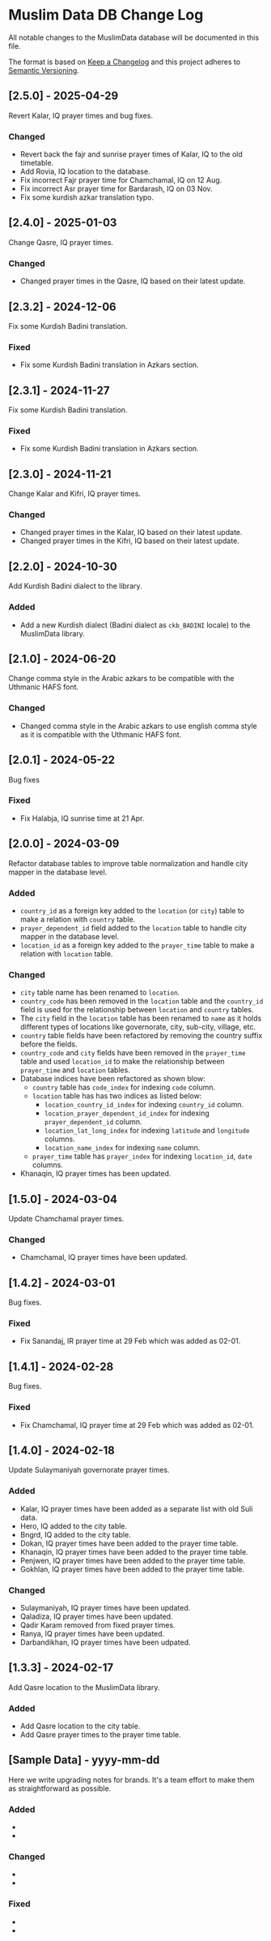 # Muslim Data DB Change Log

All notable changes to the MuslimData database will be documented in this file.

The format is based on [Keep a Changelog](http://keepachangelog.com/)
and this project adheres to [Semantic Versioning](http://semver.org/).

## [2.5.0] - 2025-04-29

Revert Kalar, IQ prayer times and bug fixes.

### Changed

- Revert back the fajr and sunrise prayer times of Kalar, IQ to the old timetable.
- Add Rovia, IQ location to the database.
- Fix incorrect Fajr prayer time for Chamchamal, IQ on 12 Aug.
- Fix incorrect Asr prayer time for Bardarash, IQ on 03 Nov.
- Fix some kurdish azkar translation typo.

## [2.4.0] - 2025-01-03

Change Qasre, IQ prayer times.

### Changed

- Changed prayer times in the Qasre, IQ based on their latest update.

## [2.3.2] - 2024-12-06

Fix some Kurdish Badini translation.

### Fixed

- Fix some Kurdish Badini translation in Azkars section.

## [2.3.1] - 2024-11-27

Fix some Kurdish Badini translation.

### Fixed

- Fix some Kurdish Badini translation in Azkars section.

## [2.3.0] - 2024-11-21

Change Kalar and Kifri, IQ prayer times.

### Changed

- Changed prayer times in the Kalar, IQ based on their latest update.
- Changed prayer times in the Kifri, IQ based on their latest update.

## [2.2.0] - 2024-10-30

Add Kurdish Badini dialect to the library.

### Added

- Add a new Kurdish dialect (Badini dialect as `ckb_BADINI` locale) to the MuslimData library.

## [2.1.0] - 2024-06-20

Change comma style in the Arabic azkars to be compatible with the Uthmanic HAFS font.

### Changed

- Changed comma style in the Arabic azkars to use english comma style as it is compatible with the Uthmanic HAFS font.

## [2.0.1] - 2024-05-22

Bug fixes

### Fixed

- Fix Halabja, IQ sunrise time at 21 Apr.

## [2.0.0] - 2024-03-09

Refactor database tables to improve table normalization and handle city mapper in the database level.

### Added

- `country_id` as a foreign key added to the `location` (or `city`) table to make a relation with `country` table.
- `prayer_dependent_id` field added to the `location` table to handle city mapper in the database level.
- `location_id` as a foreign key added to the `prayer_time` table to make a relation with `location` table.

### Changed

- `city` table name has been renamed to `location`.
- `country_code` has been removed in the `location` table and the `country_id` field is used for the relationship between `location` and `country` tables.
- The `city` field in the `location` table has been renamed to `name` as it holds different types of locations like governorate, city, sub-city, village, etc.
- `country` table fields have been refactored by removing the country suffix before the fields.
- `country_code` and `city` fields have been removed in the `prayer_time` table and used `location_id` to make the relationship between `prayer_time` and `location` tables.
- Database indices have been refactored as shown blow:
  - `country` table has `code_index` for indexing `code` column.
  - `location` table has has two indices as listed below:
    - `location_country_id_index` for indexing `country_id` column.
    - `location_prayer_dependent_id_index` for indexing `prayer_dependent_id` column.
    - `location_lat_long_index` for indexing `latitude` and `longitude` columns.
    - `location_name_index` for indexing `name` column.
  - `prayer_time` table has `prayer_index` for indexing `location_id`, `date` columns.
- Khanaqin, IQ prayer times has been updated.

## [1.5.0] - 2024-03-04

Update Chamchamal prayer times.

### Changed

- Chamchamal, IQ prayer times have been updated.

## [1.4.2] - 2024-03-01

Bug fixes.

### Fixed

- Fix Sanandaj, IR prayer time at 29 Feb which was added as 02-01.

## [1.4.1] - 2024-02-28

Bug fixes.

### Fixed

- Fix Chamchamal, IQ prayer time at 29 Feb which was added as 02-01.

## [1.4.0] - 2024-02-18

Update Sulaymaniyah governorate prayer times.

### Added

- Kalar, IQ prayer times have been added as a separate list with old Suli data.
- Hero, IQ added to the city table.
- Bngrd, IQ added to the city table.
- Dokan, IQ prayer times have been added to the prayer time table.
- Khanaqin, IQ prayer times have been added to the prayer time table.
- Penjwen, IQ prayer times have been added to the prayer time table.
- Gokhlan, IQ prayer times have been added to the prayer time table.

### Changed

- Sulaymaniyah, IQ prayer times have been updated.
- Qaladiza, IQ prayer times have been updated.
- Qadir Karam removed from fixed prayer times.
- Ranya, IQ prayer times have been updated.
- Darbandikhan, IQ prayer times have been udpated.

## [1.3.3] - 2024-02-17

Add Qasre location to the MuslimData library.

### Added

- Add Qasre location to the city table.
- Add Qasre prayer times to the prayer time table.

## [Sample Data] - yyyy-mm-dd

Here we write upgrading notes for brands. It's a team effort to make them as
straightforward as possible.

### Added

-
-

### Changed

-
-

### Fixed

-
-
